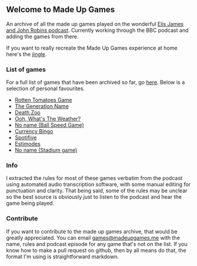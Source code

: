 ## Welcome to Made Up Games

An archive of all the made up games played on the wonderful [Elis James and John Robins podcast](https://www.bbc.co.uk/programmes/m0005fdz/episodes/downloads). Currently working through the BBC podcast and adding the games from there.

If you want to really recreate the Made Up Games experience at home here's the [jingle](audio/jingle.mp3).

### List of games
For a full list of games that have been archived so far, go [here](games/READMe.md).
Below is a selection of personal favourites.

- [Rotten Tomatoes Game](games/rottentomatoesgame.md)
- [The Generation Name](games/generationname.md)
- [Death Zoo](games/deathzoo.md)
- [Ooh, What's The Weather?](games/oohwhatstheweather.md)
- [No name (Ball Speed Game)](games/ballspeedgame.md)
- [Currency Bingo](games/currencybingo.md)
- [Spotifive](games/spotifive.md)
- [Estimodes](games/estimodes.md)
- [No name (Stadium game)](games/stadiumgame.md)


### Info
I extracted the rules for most of these games verbatim from the podcast using automated audio transcription software, with some manual editing for punctuation and clarity. That being said, some of the rules may be unclear so the best source is obviously just to listen to the podcast and hear the game being played.

### Contribute
If you want to contribute to the made up games archive, that would be greatly appreciated. You can email [games@madeupgames.me](mailto:games@madeupgames.me) with the name, rules and podcast episode for any game that's not on the list. If you know how to make a pull request on github, then by all means do that, the format I'm using is straightforward markdown.

